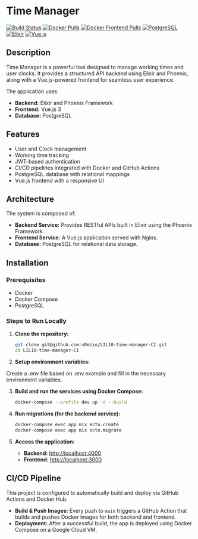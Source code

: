 # Time Manager

[![Build Status](https://img.shields.io/badge/Build-Private-gray?style=flat-square&label=CD%20workflow)](https://github.com/xRezio/LIL10-time-manager-CI/actions)
[![Docker Pulls](https://img.shields.io/docker/pulls/xrezio/app-backend?style=flat-square)](https://hub.docker.com/r/xrezio/app-backend)
[![Docker Frontend Pulls](https://img.shields.io/docker/pulls/xrezio/app-frontend?style=flat-square)](https://hub.docker.com/r/xrezio/app-frontend)
[![PostgreSQL](https://img.shields.io/badge/PostgreSQL-v13-blue?style=flat-square)](https://www.postgresql.org)
[![Elixir](https://img.shields.io/badge/Elixir-v1.12.3-purple?style=flat-square)](https://elixir-lang.org)
[![Vue.js](https://img.shields.io/badge/Vue.js-v3.5.10-green?style=flat-square)](https://vuejs.org)

## Description

Time Manager is a powerful tool designed to manage working times and user clocks. It provides a structured API backend using Elixir and Phoenix, along with a Vue.js-powered frontend for seamless user experience.

The application uses:
- **Backend:** Elixir and Phoenix Framework
- **Frontend:** Vue.js 3
- **Database:** PostgreSQL

## Features

- User and Clock management
- Working time tracking
- JWT-based authentication
- CI/CD pipelines integrated with Docker and GitHub Actions
- PostgreSQL database with relational mappings
- Vue.js frontend with a responsive UI

## Architecture

The system is composed of:
- **Backend Service:** Provides RESTful APIs built in Elixir using the Phoenix Framework.
- **Frontend Service:** A Vue.js application served with Nginx.
- **Database:** PostgreSQL for relational data storage.

## Installation

### Prerequisites

- Docker
- Docker Compose
- PostgreSQL

### Steps to Run Locally

1. **Clone the repository:**

   ```bash
   git clone git@github.com:xRezio/LIL10-time-manager-CI.git
   cd LIL10-time-manager-CI
   ```

2. **Setup environment variables:**

Create a .env file based on .env.example and fill in the necessary environment variables.

3. **Build and run the services using Docker Compose:**

    ```bash
    docker-compose --profile dev up -d --build
    ```

4. **Run migrations (for the backend service):**

    ```bash
    docker-compose exec app mix ecto.create
    docker-compose exec app mix ecto.migrate
    ```

5. **Access the application:**
   - **Backend:** [http://localhost:4000](http://localhost:4000)
   - **Frontend:** [http://localhost:3000](http://localhost:3000)

## CI/CD Pipeline

This project is configured to automatically build and deploy via GitHub Actions and Docker Hub.

- **Build & Push Images:** Every push to `main` triggers a GitHub Action that builds and pushes Docker images for both backend and frontend.
- **Deployment:** After a successful build, the app is deployed using Docker Compose on a Google Cloud VM.